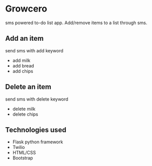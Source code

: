 # Growcero
sms powered to-do list app. Add/remove items to a list through sms.

## Add an item
send sms with add keyword
* add milk
* add bread
* add chips

## Delete an item
send sms with delete keyword
* delete milk
* delete chips

## Technologies used
* Flask python framework
* Twilio
* HTML/CSS
* Bootstrap
